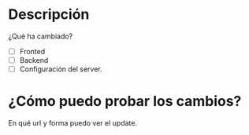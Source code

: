 # Descripción
 ¿Qué ha cambiado?

- [ ] Fronted
- [ ] Backend
- [ ] Configuración del server.

# ¿Cómo puedo probar los cambios?
En qué url y forma puedo ver el update.
